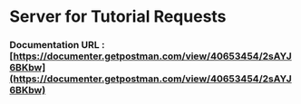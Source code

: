 # Server for Tutorial Requests



### Documentation URL : [https://documenter.getpostman.com/view/40653454/2sAYJ6BKbw](https://documenter.getpostman.com/view/40653454/2sAYJ6BKbw)

